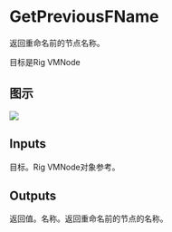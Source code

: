 # GetPreviousFName

返回重命名前的节点名称。

目标是Rig VMNode

## 图示

![]($-20221218-20451233.png)

## Inputs

目标。Rig VMNode对象参考。  

## Outputs

返回值。名称。返回重命名前的节点的名称。
